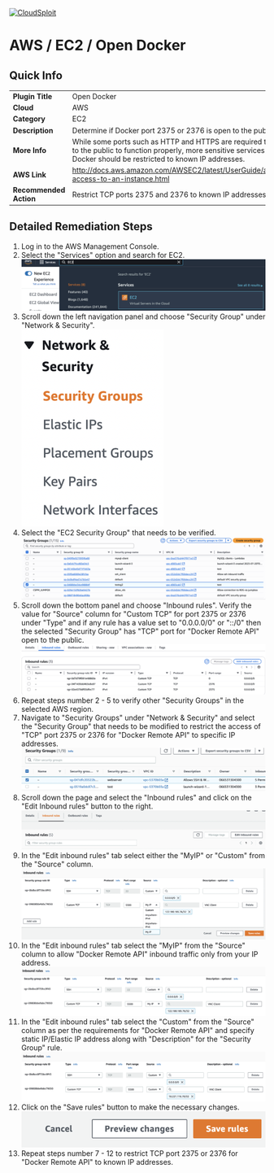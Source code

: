 [![CloudSploit](https://cloudsploit.com/img/logo-new-big-text-100.png "CloudSploit")](https://cloudsploit.com)

# AWS / EC2 / Open Docker

## Quick Info

| | |
|-|-|
| **Plugin Title** | Open Docker |
| **Cloud** | AWS |
| **Category** | EC2 |
| **Description** | Determine if Docker port 2375 or 2376 is open to the public |
| **More Info** | While some ports such as HTTP and HTTPS are required to be open to the public to function properly, more sensitive services such as Docker should be restricted to known IP addresses. |
| **AWS Link** | http://docs.aws.amazon.com/AWSEC2/latest/UserGuide/authorizing-access-to-an-instance.html |
| **Recommended Action** | Restrict TCP ports 2375 and 2376 to known IP addresses |

## Detailed Remediation Steps
1. Log in to the AWS Management Console.
2. Select the "Services" option and search for EC2. </br> <img src="/resources/aws/ec2/open-docker/step2.png"/>
3. Scroll down the left navigation panel and choose "Security Group" under "Network & Security".</br> <img src="/resources/aws/ec2/open-docker/step3.png"/>
4. Select the "EC2 Security Group" that needs to be verified. </br> <img src="/resources/aws/ec2/open-docker/step4.png"/>
5. Scroll down the bottom panel and choose "Inbound rules". Verify the value for "Source" column for "Custom TCP" for port 2375 or 2376 under "Type" and if any rule has a value set to "0.0.0.0/0" or "::/0" then the selected "Security Group" has "TCP" port for "Docker Remote API" open to the public.</br> <img src="/resources/aws/ec2/open-docker/step5.png"/>
6. Repeat steps number 2 - 5 to verify other "Security Groups" in the selected AWS region.</br> 
7. Navigate to "Security Groups" under "Network & Security" and select the "Security Group" that needs to be modified to restrict the access of "TCP" port 2375 or 2376 for "Docker Remote API" to specific IP addresses. </br> <img src="/resources/aws/ec2/open-docker/step7.png"/>
8. Scroll down the page and select the "Inbound rules" and click on the "Edit Inbound rules" button to the right. </br> <img src="/resources/aws/ec2/open-docker/step8.png"/>
9. In the "Edit inbound rules" tab select either the "MyIP" or "Custom" from the "Source" column.</br>  <img src="/resources/aws/ec2/open-docker/step9.png"/>
10. In the "Edit inbound rules" tab select the "MyIP" from the "Source" column to allow "Docker Remote API" inbound traffic only from your IP address.</br>  <img src="/resources/aws/ec2/open-docker/step10.png"/>
11. In the "Edit inbound rules" tab select the "Custom" from the "Source" column as per the requirements for "Docker Remote API" and specify static IP/Elastic IP address along with "Description" for the "Security Group" rule. </br>  <img src="/resources/aws/ec2/open-docker/step11.png"/>
12. Click on the "Save rules" button to make the necessary changes. </br>  <img src="/resources/aws/ec2/open-docker/step12.png"/>
13. Repeat steps number 7 - 12 to restrict TCP port 2375 or 2376 for "Docker Remote API" to known IP addresses.</br>

